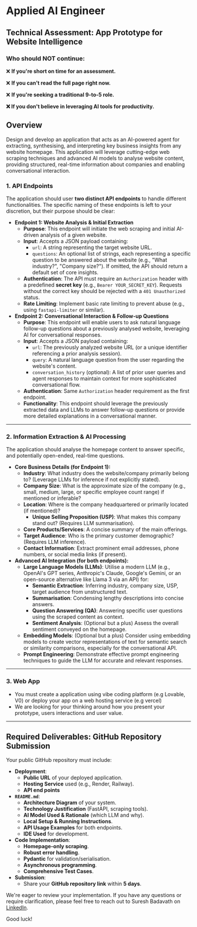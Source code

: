 # Applied AI Engineer

## Technical Assessment: App Prototype for Website Intelligence

### **Who should NOT continue:**

❌ **If you're short on time for an assessment.**

❌ **If you can't read the full page right now.**

❌ **If you're seeking a traditional 9-to-5 role.**

**❌ If you don't believe in leveraging AI tools for productivity.**

## Overview

Design and develop an application that acts as an AI-powered agent for extracting, synthesising, and interpreting key business insights from any website homepage. This application will leverage cutting-edge web scraping techniques and advanced AI models to analyse website content, providing structured, real-time information about companies and enabling conversational interaction.

### 1. API Endpoints

The application should user **two distinct API endpoints** to handle different functionalities. The specific naming of these endpoints is left to your discretion, but their purpose should be clear:

- **Endpoint 1: Website Analysis & Initial Extraction**
    - **Purpose**: This endpoint will initiate the web scraping and initial AI-driven analysis of a given website.
    - **Input**: Accepts a JSON payload containing:
        - `url`: A string representing the target website URL.
        - `questions`: An optional list of strings, each representing a specific question to be answered about the website (e.g., "What industry?", "Company size?"). If omitted, the API should return a default set of core insights.
    - **Authentication**: The API must require an `Authorization` header with a predefined **secret key** (e.g., `Bearer YOUR_SECRET_KEY`). Requests without the correct key should be rejected with a `401 Unauthorized` status.
    - **Rate Limiting**: Implement basic rate limiting to prevent abuse (e.g., using `fastapi-limiter` or similar).
- **Endpoint 2: Conversational Interaction & Follow-up Questions**
    - **Purpose**: This endpoint will enable users to ask natural language follow-up questions about a previously analysed website, leveraging AI for conversational responses.
    - **Input**: Accepts a JSON payload containing:
        - `url`: The previously analyzed website URL (or a unique identifier referencing a prior analysis session).
        - `query`: A natural language question from the user regarding the website's content.
        - `conversation_history` (optional): A list of prior user queries and agent responses to maintain context for more sophisticated conversational flow.
    - **Authentication**: Same `Authorization` header requirement as the first endpoint.
    - **Functionality**: This endpoint should leverage the previously extracted data and LLMs to answer follow-up questions or provide more detailed explanations in a conversational manner.

---

### 2. Information Extraction & AI Processing

The application should analyse the homepage content to answer specific, and potentially open-ended, real-time questions.

- **Core Business Details (for Endpoint 1):**
    - **Industry**: What industry does the website/company primarily belong to? (Leverage LLMs for inference if not explicitly stated).
    - **Company Size**: What is the approximate size of the company (e.g., small, medium, large, or specific employee count range) if mentioned or inferable?
    - **Location**: Where is the company headquartered or primarily located (if mentioned)?
        - **Unique Selling Proposition (USP)**: What makes this company stand out? (Requires LLM summarisation).
    - **Core Products/Services**: A concise summary of the main offerings.
    - **Target Audience**: Who is the primary customer demographic? (Requires LLM inference).
    - **Contact Information**: Extract prominent email addresses, phone numbers, or social media links (if present).
- **Advanced AI Integration (for both endpoints):**
    - **Large Language Models (LLMs)**: Utilise a modern LLM (e.g., OpenAI's GPT series, Anthropic's Claude, Google's Gemini, or an open-source alternative like Llama 3 via an API) for:
        - **Semantic Extraction**: Inferring industry, company size, USP, target audience from unstructured text.
        - **Summarisation**: Condensing lengthy descriptions into concise answers.
        - **Question Answering (QA)**: Answering specific user questions using the scraped content as context.
        - **Sentiment Analysis**: (Optional but a plus) Assess the overall sentiment conveyed on the homepage.
    - **Embedding Models**: (Optional but a plus) Consider using embedding models to create vector representations of text for semantic search or similarity comparisons, especially for the conversational API.
    - **Prompt Engineering**: Demonstrate effective prompt engineering techniques to guide the LLM for accurate and relevant responses.

---

### 3. Web App

- You must create a application using vibe coding platform (e.g Lovable, V0) or deploy your app on a web hosting service (e.g vercel)
- We are looking for your thinking around how you present your prototype, users interactions and user value.

---

## Required Deliverables: GitHub Repository Submission

Your public GitHub repository must include:

- **Deployment**:
    - **Public URL** of your deployed application.
    - **Hosting Service** used (e.g., Render, Railway).
    - **API end points**
- **`README.md`**:
    - **Architecture Diagram** of your system.
    - **Technology Justification** (FastAPI, scraping tools).
    - **AI Model Used & Rationale** (which LLM and why).
    - **Local Setup & Running Instructions**.
    - **API Usage Examples** for both endpoints.
    - **IDE Used** for development.
- **Code Implementation**:
    - **Homepage-only scraping**.
    - **Robust error handling**.
    - **Pydantic** for validation/serialisation.
    - **Asynchronous programming**.
    - **Comprehensive Test Cases**.
- **Submission**:
    - Share your **GitHub repository link** within **5 days**.
    

We're eager to review your implementation. If you have any questions or require clarification, please feel free to reach out to Suresh Badavath on [LinkedIn](https://www.linkedin.com/in/sureshbadavath/).

Good luck!